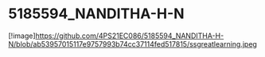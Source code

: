 # 5185594_NANDITHA-H-N
[!image]https://github.com/4PS21EC086/5185594_NANDITHA-H-N/blob/ab53957015117e9757993b74cc37114fed517815/ssgreatlearning.jpeg



